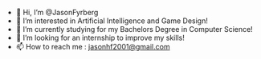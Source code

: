 - 👋 Hi, I’m @JasonFyrberg
- 👀 I’m interested in Artificial Intelligence and Game Design!
- 🌱 I’m currently studying for my Bachelors Degree in Computer Science!
- 💞️ I’m looking for an internship to improve my skills!
- 📫 How to reach me : jasonhf2001@gmail.com

<!---
JasonFyrberg/JasonFyrberg is a ✨ special ✨ repository because its `README.md` (this file) appears on your GitHub profile.
You can click the Preview link to take a look at your changes.
--->
